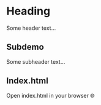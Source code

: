 # Heading
Some header text...

## Subdemo
Some subheader text...

## Index.html
Open index.html in your browser 🌐
